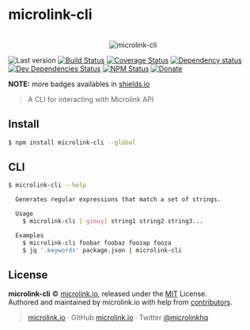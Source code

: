 # microlink-cli

<p align="center">
  <br>
  <img src="https://i.imgur.com/Mh13XWB.gif" alt="microlink-cli">
  <br>
</p>

![Last version](https://img.shields.io/github/tag/microlinkhq/microlink-cli.svg?style=flat-square)
[![Build Status](https://img.shields.io/travis/microlinkhq/microlink-cli/master.svg?style=flat-square)](https://travis-ci.org/microlinkhq/microlink-cli)
[![Coverage Status](https://img.shields.io/coveralls/microlinkhq/microlink-cli.svg?style=flat-square)](https://coveralls.io/github/microlinkhq/microlink-cli)
[![Dependency status](https://img.shields.io/david/microlinkhq/microlink-cli.svg?style=flat-square)](https://david-dm.org/microlinkhq/microlink-cli)
[![Dev Dependencies Status](https://img.shields.io/david/dev/microlinkhq/microlink-cli.svg?style=flat-square)](https://david-dm.org/microlinkhq/microlink-cli#info=devDependencies)
[![NPM Status](https://img.shields.io/npm/dm/microlink-cli.svg?style=flat-square)](https://www.npmjs.org/package/microlink-cli)
[![Donate](https://img.shields.io/badge/donate-paypal-blue.svg?style=flat-square)](https://paypal.me/microlinkhq)

**NOTE:** more badges availables in [shields.io](https://shields.io/)

> A CLI for interacting with Microlink API

## Install

```bash
$ npm install microlink-cli --global
```

## CLI

```bash
$ microlink-cli --help

  Generates regular expressions that match a set of strings.

  Usage
    $ microlink-cli [-gimuy] string1 string2 string3...

  Examples
    $ microlink-cli foobar foobaz foozap fooza
    $ jq '.keywords' package.json | microlink-cli
```

## License

**microlink-cli** © [microlink.io](https://microlink.io), released under the [MIT](https://github.com/microlinkhq/microlink-cli/blob/master/LICENSE.md) License.<br>
Authored and maintained by microlink.io with help from [contributors](https://github.com/microlinkhq/microlink-cli/contributors).

> [microlink.io](https://microlink.io) · GitHub [microlink.io](https://github.com/microlinkhq) · Twitter [@microlinkhq](https://twitter.com/microlinkhq)
